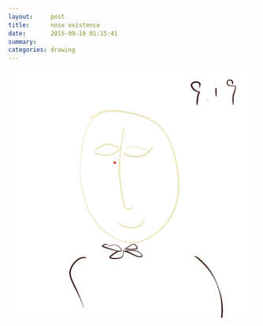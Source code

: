 ```yaml
---
layout:     post
title:      nose existence
date:       2015-09-19 01:15:41
summary:    
categories: drawing
---
```

![nose existence](/images/blog/nose-existence.png "Nose is linked to the heart.")
